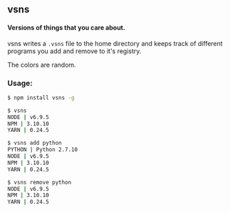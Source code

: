 ## vsns

#### Versions of things that you care about.

vsns writes a `.vsns` file to the home directory and keeps track of different programs you add and remove to it's registry.

The colors are random.

### Usage:

```bash
$ npm install vsns -g
```

```bash
$ vsns
NODE | v6.9.5
NPM | 3.10.10
YARN | 0.24.5
```

```bash
$ vsns add python
PYTHON | Python 2.7.10
NODE | v6.9.5
NPM | 3.10.10
YARN | 0.24.5
```

```bash
$ vsns remove python
NODE | v6.9.5
NPM | 3.10.10
YARN | 0.24.5
```
